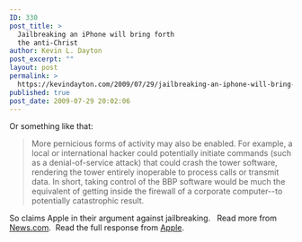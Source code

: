 ```yaml
---
ID: 330
post_title: >
  Jailbreaking an iPhone will bring forth
  the anti-Christ
author: Kevin L. Dayton
post_excerpt: ""
layout: post
permalink: >
  https://kevindayton.com/2009/07/29/jailbreaking-an-iphone-will-bring-forth-the-anti-christ/
published: true
post_date: 2009-07-29 20:02:06
---
```

Or something like that:
<blockquote>More pernicious forms of activity may also be enabled. For example, a local or international hacker could potentially initiate commands (such as a denial-of-service attack) that could crash the tower software, rendering the tower entirely inoperable to process calls or transmit data. In short, taking control of the BBP software would be much the equivalent of getting inside the firewall of a corporate computer--to potentially catastrophic result.</blockquote>
So claims Apple in their argument against jailbreaking.   Read more from <a title="http://news.cnet.com/8301-17938_105-10298646-1.html?part=rss&amp;subj=news&amp;tag=2547-1_3-0-20" href="http://news.cnet.com/8301-17938_105-10298646-1.html?part=rss&amp;subj=news&amp;tag=2547-1_3-0-20" target="_blank">News.com</a>.  Read the full response from <a title="http://news.cnet.com/8301-17938_105-10298646-1.html?part=rss&amp;subj=news&amp;tag=2547-1_3-0-20" href="http://news.cnet.com/8301-17938_105-10298646-1.html?part=rss&amp;subj=news&amp;tag=2547-1_3-0-20" target="_blank">Apple</a>.